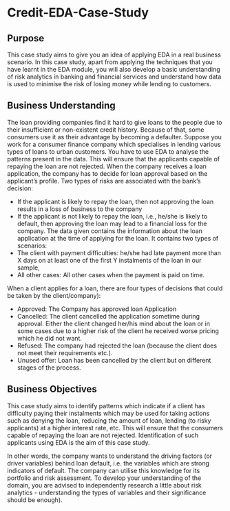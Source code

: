 # Credit-EDA-Case-Study
## Purpose
This case study aims to give you an idea of applying EDA in a real business scenario. In this case study, apart from applying the techniques that you have learnt in the EDA module, you will also develop a basic understanding of risk analytics in banking and financial services and understand how data is used to minimise the risk of losing money while lending to customers.

## Business Understanding
The loan providing companies find it hard to give loans to the people due to their insufficient or non-existent credit history. Because of that, some consumers use it as their advantage by becoming a defaulter. Suppose you work for a consumer finance company which specialises in lending various types of loans to urban customers. You have to use EDA to analyse the patterns present in the data. This will ensure that the applicants capable of repaying the loan are not rejected.
When the company receives a loan application, the company has to decide for loan approval based on the applicant’s profile. Two types of risks are associated with the bank’s decision:
-	If the applicant is likely to repay the loan, then not approving the loan results in a loss of business to the company
-	If the applicant is not likely to repay the loan, i.e., he/she is likely to default, then approving the loan may lead to a financial loss for the company.
The data given contains the information about the loan application at the time of applying for the loan. It contains two types of scenarios:
-	The client with payment difficulties: he/she had late payment more than X days on at least one of the first Y instalments of the loan in our sample,
-	All other cases: All other cases when the payment is paid on time.

When a client applies for a loan, there are four types of decisions that could be taken by the client/company):
-	Approved: The Company has approved loan Application
-	Cancelled: The client cancelled the application sometime during approval. Either the client changed her/his mind about the loan or in some cases due to a higher risk of the client he received worse pricing which he did not want.
-	Refused: The company had rejected the loan (because the client does not meet their requirements etc.).
-	Unused offer:  Loan has been cancelled by the client but on different stages of the process.

## Business Objectives
This case study aims to identify patterns which indicate if a client has difficulty paying their instalments which may be used for taking actions such as denying the loan, reducing the amount of loan, lending (to risky applicants) at a higher interest rate, etc. This will ensure that the consumers capable of repaying the loan are not rejected. Identification of such applicants using EDA is the aim of this case study.
 
In other words, the company wants to understand the driving factors (or driver variables) behind loan default, i.e. the variables which are strong indicators of default.  The company can utilise this knowledge for its portfolio and risk assessment.
To develop your understanding of the domain, you are advised to independently research a little about risk analytics - understanding the types of variables and their significance should be enough).



